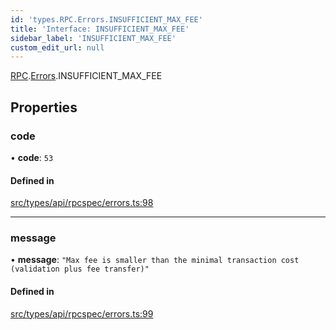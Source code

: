 ```yaml
---
id: 'types.RPC.Errors.INSUFFICIENT_MAX_FEE'
title: 'Interface: INSUFFICIENT_MAX_FEE'
sidebar_label: 'INSUFFICIENT_MAX_FEE'
custom_edit_url: null
---
```


[RPC](../namespaces/types.RPC.md).[Errors](../namespaces/types.RPC.Errors.md).INSUFFICIENT_MAX_FEE

## Properties

### code

• **code**: `53`

#### Defined in

[src/types/api/rpcspec/errors.ts:98](https://github.com/starknet-io/starknet.js/blob/v5.29.0/src/types/api/rpcspec/errors.ts#L98)

---

### message

• **message**: `"Max fee is smaller than the minimal transaction cost (validation plus fee transfer)"`

#### Defined in

[src/types/api/rpcspec/errors.ts:99](https://github.com/starknet-io/starknet.js/blob/v5.29.0/src/types/api/rpcspec/errors.ts#L99)
